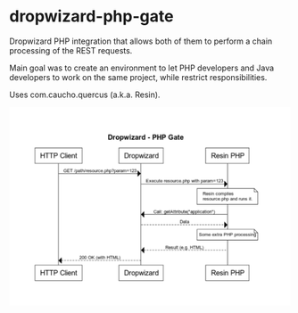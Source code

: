 # dropwizard-php-gate

Dropwizard PHP integration that allows both of them to perform a chain processing of the REST requests. 

Main goal was to create an environment to let PHP developers and Java developers to work on the same project, 
while restrict responsibilities.

Uses com.caucho.quercus (a.k.a. Resin).

![Diagram](https://github.com/AndreyLebedenko/dropwizard-php-gate/raw/master/Dropwizard-PHP-Gate.png)
